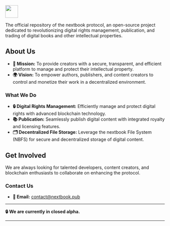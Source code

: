 <!-- Heading -->
<img src="https://raw.githubusercontent.com/MartinHeinz/MartinHeinz/master/wave.gif" width="40px">

The official repository of the nextbook protocol, an open-source project dedicated to revolutionizing digital rights management, publication, and trading of digital books and other intellectual properties.

## About Us

- **🌟 Mission:** To provide creators with a secure, transparent, and efficient platform to manage and protect their intellectual property.
- **🌍 Vision:** To empower authors, publishers, and content creators to control and monetize their work in a decentralized environment.

### What We Do

- **🔒 Digital Rights Management:** Efficiently manage and protect digital rights with advanced blockchain technology.
- **📚 Publication:** Seamlessly publish digital content with integrated royalty and licensing features.
- **🗂️ Decentralized File Storage:** Leverage the nextbook File System (NBFS) for secure and decentralized storage of digital content.

## Get Involved

We are always looking for talented developers, content creators, and blockchain enthusiasts to collaborate on enhancing the protocol.

### Contact Us

- **📧 Email:** [contact@nextbook.pub](mailto:contact@nextbook.pub)

---

**🔒 We are currently in closed alpha.**

---
